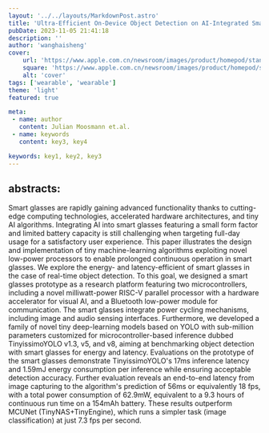 ```yaml
---
layout: '../../layouts/MarkdownPost.astro'
title: 'Ultra-Efficient On-Device Object Detection on AI-Integrated Smart Glasses with TinyissimoYOLO'
pubDate: 2023-11-05 21:41:18
description: ''
author: 'wanghaisheng'
cover:
    url: 'https://www.apple.com.cn/newsroom/images/product/homepod/standard/Apple-HomePod-hero-230118_big.jpg.large_2x.jpg'
    square: 'https://www.apple.com.cn/newsroom/images/product/homepod/standard/Apple-HomePod-hero-230118_big.jpg.large_2x.jpg'
    alt: 'cover'
tags: ['wearable', 'wearable'] 
theme: 'light'
featured: true

meta:
 - name: author
   content: Julian Moosmann et.al.
 - name: keywords
   content: key3, key4

keywords: key1, key2, key3
---
```

## abstracts:
Smart glasses are rapidly gaining advanced functionality thanks to cutting-edge computing technologies, accelerated hardware architectures, and tiny AI algorithms. Integrating AI into smart glasses featuring a small form factor and limited battery capacity is still challenging when targeting full-day usage for a satisfactory user experience. This paper illustrates the design and implementation of tiny machine-learning algorithms exploiting novel low-power processors to enable prolonged continuous operation in smart glasses. We explore the energy- and latency-efficient of smart glasses in the case of real-time object detection. To this goal, we designed a smart glasses prototype as a research platform featuring two microcontrollers, including a novel milliwatt-power RISC-V parallel processor with a hardware accelerator for visual AI, and a Bluetooth low-power module for communication. The smart glasses integrate power cycling mechanisms, including image and audio sensing interfaces. Furthermore, we developed a family of novel tiny deep-learning models based on YOLO with sub-million parameters customized for microcontroller-based inference dubbed TinyissimoYOLO v1.3, v5, and v8, aiming at benchmarking object detection with smart glasses for energy and latency. Evaluations on the prototype of the smart glasses demonstrate TinyissimoYOLO's 17ms inference latency and 1.59mJ energy consumption per inference while ensuring acceptable detection accuracy. Further evaluation reveals an end-to-end latency from image capturing to the algorithm's prediction of 56ms or equivalently 18 fps, with a total power consumption of 62.9mW, equivalent to a 9.3 hours of continuous run time on a 154mAh battery. These results outperform MCUNet (TinyNAS+TinyEngine), which runs a simpler task (image classification) at just 7.3 fps per second.
